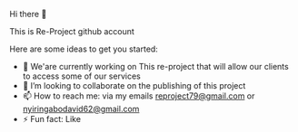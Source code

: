 Hi there 👋

This is Re-Project github account

Here are some ideas to get you started:

- 🔭 We'are currently working on This re-project that will allow our clients to access some of our services
- 👯 I’m looking to collaborate on the publishing of this project
- 📫 How to reach me: 
  via my emails reproject79@gmail.com or nyiringabodavid62@gmail.com
- ⚡ Fun fact: 
  Like <Coding/>
